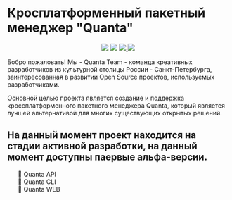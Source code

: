 # Кросплатформенный пакетный менеджер "Quanta"

<div align="center">
    <a href="https://coffeescript.org/"><img src="https://img.shields.io/badge/COFFEE-E34F26?style=for-the-badge&logo=CoffeeScript&logoColor=white" /><a>
    <a href="https://fsharp.org/"><img src="https://img.shields.io/badge/F%23-239120?style=for-the-badge&logo=microsoft&logoColor=white" /></a>
    <a href="https://learn.microsoft.com/ru-ru/dotnet/csharp/"> <img src="https://img.shields.io/badge/Go-0e91b9?style=for-the-badge&logo=go&logoColor=white" /> </a>
    <a href="https://dotnet.microsoft.com"> <img src="https://img.shields.io/badge/.Net-67217a?style=for-the-badge&logo=dotnet&logoColor=white"> </a>
</div>


Бобро пожаловать! Мы - Quanta Team - команда креативных разработчиков из культурной столицы России - Санкт-Петербурга, заинтересованная в развитии Open Source проектов, используемых разработчиками.

Основной целью проекта является создание и поддержка кроссплатформенного пакетного менеджера Quanta, который является лучшей альтернативой для многих существующих открытых решений. 

## На данный момент проект находится на стадии активной разработки, на данный момент доступны паервые альфа-версии. 
<ul>
    <li style="list-style-type: none;">🔗 Quanta API</li>
    <li style="list-style-type: none;">🔗 Quanta CLI</li>
    <li style="list-style-type: none;">🔗 Quanta WEB</li>
</ul>
